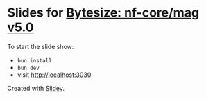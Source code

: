# Slides for [Bytesize: nf-core/mag v5.0](https://nf-co.re/events/2025/bytesize_mag_v5)

To start the slide show:

- `bun install`
- `bun dev`
- visit <http://localhost:3030>

Created with [Slidev](https://sli.dev/).
